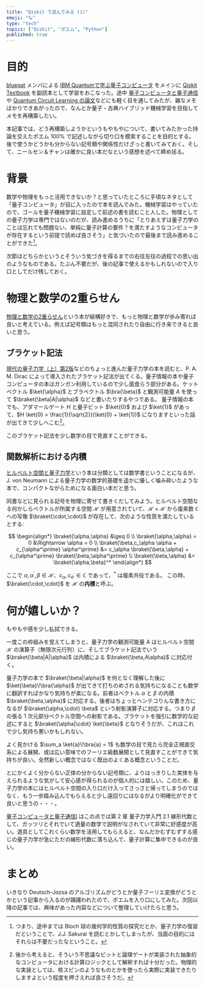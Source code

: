 ```yaml
---
title: "Qiskit で遊んでみる (1)"
emoji: "🪐"
type: "tech"
topics: ["Qiskit", "ポエム", "Python"]
published: true
---
```


# 目的

[blueqat](https://blueqat.com/) メンバによる [IBM Quantumで学ぶ量子コンピュータ](https://www.shuwasystem.co.jp/book/9784798062808.html) をメインに [Qiskit Textbook](https://qiskit.org/textbook/preface.html) を副読本として学習をおこなった。途中 [量子コンピュータと量子通信](https://shop.ohmsha.co.jp/shopdetail/000000006441/) や [Quantum Circuit Learning の論文](https://arxiv.org/abs/1803.00745)などにも軽く目を通してみたが、雑なメモばかりできあがったので、なんとか量子・古典ハイブリッド機械学習を目指してメモを再構築したい。

本記事では、どう再構築しようかというもやもやについて、書いてみたかった持論を交えたポエム 100% で記述しながら切り口を模索することを目的とする。後で使うかどうかも分からない記号類や関係性だけざっと書いてみておく。そして、ニールセン＆チャンは確かに良い本だなという感想を述べて締め括る。

# 背景

数学や物理をもっと活用できないか？と思っていたところに手頃なネタとして「量子コンピュータ」が目に入ったので本を読んでみた。機械学習はやっていたので、ゴールを量子機械学習に設定して前述の書を読むこと人した。物理としての量子力学は専門ではないのだが、読み進めるうちに「とりあえずは量子力学のことは忘れても問題ない、単純に量子計算の要件？を満たすようなコンピュータが存在するという前提で読めば良さそう」と気づいたので最後まで読み進めることができた[^1]。

[^1]: つまり、途中までは Bloch 球の幾何学的性質の探究だとか、量子力学の復習だということで、J.J. Sakurai を読むとかしてしまったが、当面の目的にはそれらは不要だったなということ。

次節はどちらかというとそういう気づきを得るまでの右往左往の過程での思い出のようなものである。たぶん不要だが、後の記事で使えるかもしれないので入り口としてだけ残しておく。

# 物理と数学の2重らせん

[物理と数学の2重らせん](https://www.maruzen-publishing.co.jp/item/b292906.html)という本が結構好きで、もっと物理と数学が歩み寄れば良いと考えている。例えば記号類はもっと混同されたり自由に行き来できると良いと思う。

## ブラケット記法

[現代の量子力学（上）第2版](http://www.yoshiokasyoten.sakura.ne.jp/phys/ISBN978-4-8427-0364-0.html)などのちょっと進んだ量子力学の本を読むと、P. A. M. Dirac によって導入されたブラケット記法が出てくる。量子情報の本や量子コンピュータの本はガンガン利用しているので少し面食らう部分がある。ケットベクトル $\ket{\alpha}$ とブラベクトル $\bra{\beta}$ と観測可能量 $A$ を使って $\braket{\beta|A|\alpha}$ などと書いたりするやつである。
量子情報の本でも、アダマールゲート $H$ と量子ビット $\ket{0}$ および $\ket{1}$ があって、$H \ket{0} = \frac{1}{\sqrt{2}}(\ket{0} + \ket{1})$ になりますといった話が出てきて少しへこむ[^2]。

[^2]: 後から考えると、そういう不思議なビットと論理ゲートが実装された抽象的なコンピュータにおける計算ロジックとして解釈すれば十分だった。物理的な実装としては、核スピンのようなものとかを使ったら実際に実装できたりしますよという程度を押さえれば良さそうだ。

このブラケット記法を少し数学の目で見直すことができる。

## 関数解析における内積

[ヒルベルト空間と量子力学](https://www.kyoritsu-pub.co.jp/bookdetail/9784320110892)という本は分類としては数学書ということになるが、J. von Neumann による量子力学の数学的基礎を遥かに優しく噛み砕いたような本で、コンパクトながらためになる面白い本だと思う。

同書などに見られる記号を物理に寄せて書きくだしてみよう。ヒルベルト空間なる何かしらベクトルが所属する空間 $\mathcal{H}$ が用意されていて、$\mathcal{H} \times \mathcal{H}$ から複素数 $\mathbb{C}$ への写像 $\braket{\cdot,\cdot}$ が存在して、次のような性質を満たしているとする:

$$
\begin{align*}
\braket{\alpha,\alpha} &\geq 0 \\
\braket{\alpha,\alpha} = 0 &\Rightarrow \alpha = 0 \\
\braket{\beta,c_\alpha \alpha + c_{\alpha^\prime} \alpha^\prime} &= c_\alpha \braket{\beta,\alpha} + c_{\alpha^\prime} \braket{\beta,\alpha^\prime} \\
\braket{\beta,\alpha} &= \braket{\alpha,\beta}^*
\end{align*}
$$

ここで $\alpha, \alpha^\prime, \beta \in \mathcal{H}$、$c_\alpha, c_{\alpha^\prime} \in \mathbb{C}$ であって、$^*$ は複素共役である。
この時、$\braket{\cdot,\cdot}$ を $\mathcal{H}$ の**内積**と呼ぶ。

# 何が嬉しいか？

もやもや感を少し払拭できる。

一度この枠組みを覚えてしまうと、量子力学の観測可能量 $A$ はヒルベルト空間 $\mathcal{H}$ の演算子（無限次元行列）に、そしてブラケット記法でいう $\braket{\beta|A|\alpha}$ は内積による $\braket{\beta,A\alpha}$ に対応付く。

量子力学の本で $\braket{\beta|\alpha}$ を何となく理解した後に $\ket{\beta}\!\bra{\alpha}$ が出てきて打ちのめされる気持ちになることも数学に翻訳すればかなり気持ちが楽になる。前者はベクトル $\alpha$ と $\beta$ の内積 $\braket{\beta,\alpha}$ に対応する。後者はちょっとヘンテコりんな書き方になるが $\braket{\alpha,\cdot} \beta$ という射影演算子に対応する。つまり $\beta$ の張る 1 次元部分ベクトル空間への射影である。ブラケットを強引に数学的な記述にすると $\braket{\alpha|\cdot} \ket{\beta}$ となりそうだが、これはこれで少し気持ち悪いかもしれない。

よく見かける $\sum_a \ket{a}\!\bra{a} = 1$ も数学の目で見たら完全正規直交系による展開、或は広い意味でのフーリエ級数展開として見直すことができて気持ちが良い。全然新しい概念ではなく既出のよくある概念ということだ。

とにかくよく分からない正体の分からない記号類に、よりはっきりした実体を与えられるような気がして安心感が得られるのが個人的には嬉しい。このため、量子力学の本にはヒルベルト空間の入り口だけ入ってさっさと帰ってしまうのではなく、もう一歩踏み込んでもらえると少し遠回りにはなるがより明確化ができて良いと思うの・・・。

[量子コンピュータと量子通信I](https://shop.ohmsha.co.jp/shopdetail/000000006441/) はこの点では第 2 章 量子力学入門 2.1 線形代数として、ガッツリとそれでいて適量の数学で説明がなされていて非常に好感度が高い。道具としてこれくらい数学を活用してもらえると、なんだかむずむずする感じの量子力学が急にただの線形代数に落ち込んで、量子計算に集中できるのが良い。

# まとめ

いきなり Deutsch-Jozsa のアルゴリズムがどうとか量子フーリエ変換がどうとかという記事から入るのが躊躇われたので、ポエムを入り口にしてみた。次回以降の記事では、興味があった内容などについて整理していけたらと思う。

